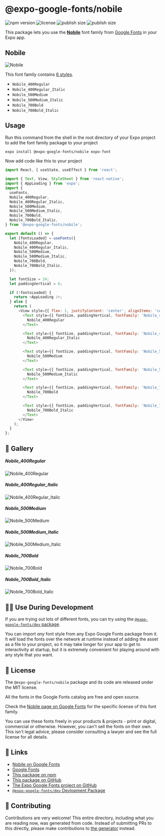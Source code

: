 # @expo-google-fonts/nobile

![npm version](https://flat.badgen.net/npm/v/@expo-google-fonts/nobile)
![license](https://flat.badgen.net/github/license/expo/google-fonts)
![publish size](https://flat.badgen.net/packagephobia/install/@expo-google-fonts/nobile)
![publish size](https://flat.badgen.net/packagephobia/publish/@expo-google-fonts/nobile)

This package lets you use the [**Nobile**](https://fonts.google.com/specimen/Nobile) font family from [Google Fonts](https://fonts.google.com/) in your Expo app.

## Nobile

![Nobile](./font-family.png)

This font family contains [6 styles](#-gallery).

- `Nobile_400Regular`
- `Nobile_400Regular_Italic`
- `Nobile_500Medium`
- `Nobile_500Medium_Italic`
- `Nobile_700Bold`
- `Nobile_700Bold_Italic`

## Usage

Run this command from the shell in the root directory of your Expo project to add the font family package to your project
```sh
expo install @expo-google-fonts/nobile expo-font
```

Now add code like this to your project
```js
import React, { useState, useEffect } from 'react';

import { Text, View, StyleSheet } from 'react-native';
import { AppLoading } from 'expo';
import {
  useFonts,
  Nobile_400Regular,
  Nobile_400Regular_Italic,
  Nobile_500Medium,
  Nobile_500Medium_Italic,
  Nobile_700Bold,
  Nobile_700Bold_Italic,
} from '@expo-google-fonts/nobile';

export default () => {
  let [fontsLoaded] = useFonts({
    Nobile_400Regular,
    Nobile_400Regular_Italic,
    Nobile_500Medium,
    Nobile_500Medium_Italic,
    Nobile_700Bold,
    Nobile_700Bold_Italic,
  });

  let fontSize = 24;
  let paddingVertical = 6;

  if (!fontsLoaded) {
    return <AppLoading />;
  } else {
    return (
      <View style={{ flex: 1, justifyContent: 'center', alignItems: 'center' }}>
        <Text style={{ fontSize, paddingVertical, fontFamily: 'Nobile_400Regular' }}>
          Nobile_400Regular
        </Text>

        <Text style={{ fontSize, paddingVertical, fontFamily: 'Nobile_400Regular_Italic' }}>
          Nobile_400Regular_Italic
        </Text>

        <Text style={{ fontSize, paddingVertical, fontFamily: 'Nobile_500Medium' }}>
          Nobile_500Medium
        </Text>

        <Text style={{ fontSize, paddingVertical, fontFamily: 'Nobile_500Medium_Italic' }}>
          Nobile_500Medium_Italic
        </Text>

        <Text style={{ fontSize, paddingVertical, fontFamily: 'Nobile_700Bold' }}>
          Nobile_700Bold
        </Text>

        <Text style={{ fontSize, paddingVertical, fontFamily: 'Nobile_700Bold_Italic' }}>
          Nobile_700Bold_Italic
        </Text>
      </View>
    );
  }
};

```

## 🔡 Gallery

##### Nobile_400Regular
![Nobile_400Regular](./Nobile_400Regular.ttf.png)

##### Nobile_400Regular_Italic
![Nobile_400Regular_Italic](./Nobile_400Regular_Italic.ttf.png)

##### Nobile_500Medium
![Nobile_500Medium](./Nobile_500Medium.ttf.png)

##### Nobile_500Medium_Italic
![Nobile_500Medium_Italic](./Nobile_500Medium_Italic.ttf.png)

##### Nobile_700Bold
![Nobile_700Bold](./Nobile_700Bold.ttf.png)

##### Nobile_700Bold_Italic
![Nobile_700Bold_Italic](./Nobile_700Bold_Italic.ttf.png)


## 👩‍💻 Use During Development

If you are trying out lots of different fonts, you can try using the [`@expo-google-fonts/dev` package](https://github.com/expo/google-fonts/tree/master/font-packages/dev#readme).

You can import *any* font style from any Expo Google Fonts package from it. It will load the fonts
over the network at runtime instead of adding the asset as a file to your project, so it may take longer
for your app to get to interactivity at startup, but it is extremely convenient
for playing around with any style that you want.

## 📖 License

The `@expo-google-fonts/nobile` package and its code are released under the MIT license.

All the fonts in the Google Fonts catalog are free and open source.

Check the [Nobile page on Google Fonts](https://fonts.google.com/specimen/Nobile) for the specific license of this font family.

You can use these fonts freely in your products & projects - print or digital, commercial or otherwise. However, you can't sell the fonts on their own. This isn't legal advice, please consider consulting a lawyer and see the full license for all details.

## 🔗 Links

- [Nobile on Google Fonts](https://fonts.google.com/specimen/Nobile)
- [Google Fonts](https://fonts.google.com/)
- [This package on npm](https://www.npmjs.com/package/@expo-google-fonts/nobile)
- [This package on GitHub](https://github.com/expo/google-fonts/tree/master/font-packages/nobile)
- [The Expo Google Fonts project on GitHub](https://github.com/expo/google-fonts)
- [`@expo-google-fonts/dev` Devlopment Package](https://github.com/expo/google-fonts/tree/master/font-packages/dev)

## 🤝 Contributing

Contributions are very welcome! This entire directory, including what you are reading now, was generated from code. Instead of submitting PRs to this directly, please make contributions to [the generator](https://github.com/expo/google-fonts/tree/master/packages/generator) instead.
